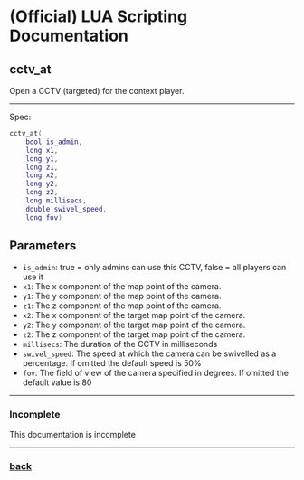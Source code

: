 
# (Official) LUA Scripting Documentation

## cctv_at

Open a CCTV (targeted) for the context player.

___

Spec:

```lua
cctv_at(
	bool is_admin,
	long x1,
	long y1,
	long z1,
	long x2,
	long y2,
	long z2,
	long millisecs,
	double swivel_speed,
	long fov)
```

## Parameters

- `is_admin`: true = only admins can use this CCTV, false = all players can use it
- `x1`: The x component of the map point of the camera.
- `y1`: The y component of the map point of the camera.
- `z1`: The z component of the map point of the camera.
- `x2`: The x component of the target map point of the camera.
- `y2`: The y component of the target map point of the camera.
- `z2`: The z component of the target map point of the camera.
- `millisecs`: The duration of the CCTV in milliseconds
- `swivel_speed`: The speed at which the camera can be swivelled as a percentage. If omitted the default speed is 50%
- `fov`: The field of view of the camera specified in degrees. If omitted the default value is 80

___

### Incomplete

This documentation is incomplete

___

### [back](../other)
